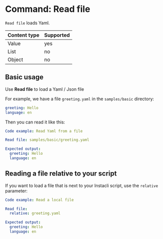 # Command: Read file

`Read file` loads Yaml.

| Content type | Supported |
|--------------|-----------|
| Value        | yes       |
| List         | no        |
| Object       | no        |

## Basic usage

Use **Read file** to load a Yaml / Json file

For example, we have a file `greeting.yaml` in the `samples/basic` directory:

```yaml file:greeting.yaml
greeting: Hello
language: en
```

Then you can read it like this:

```yaml script
Code example: Read Yaml from a file

Read file: samples/basic/greeting.yaml

Expected output:
  greeting: Hello
  language: en
```

<!--
Note: To make the automated test work, the file is actually read from the repository `samples` directory. 
-->

## Reading a file relative to your script

If you want to load a file that is next to your Instacli script, use the `relative` parameter:

```yaml script
Code example: Read a local file

Read file:
  relative: greeting.yaml

Expected output:
  greeting: Hello
  language: en    
```